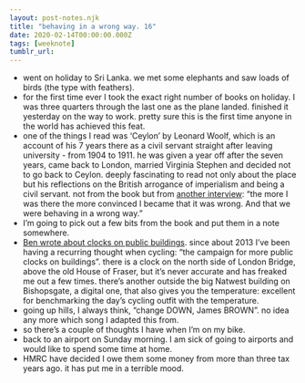 ```yaml
---
layout: post-notes.njk
title: "behaving in a wrong way. 16"
date: 2020-02-14T00:00:00.000Z
tags: [weeknote]
tumblr_url: 
---
```



*   went on holiday to Sri Lanka. we met some elephants and saw loads of birds (the type with feathers).
*   for the first time ever I took the exact right number of books on holiday. I was three quarters through the last one as the plane landed. finished it yesterday on the way to work. pretty sure this is the first time anyone in the world has achieved this feat.
*   one of the things I read was ‘Ceylon’ by Leonard Woolf, which is an account of his 7 years there as a civil servant straight after leaving university - from 1904 to 1911. he was given a year off after the seven years, came back to London, married Virginia Stephen and decided not to go back to Ceylon. deeply fascinating to read not only about the place but his reflections on the British arrogance of imperialism and being a civil servant. not from the book but from [another interview](https://www.adelaide.edu.au/library/special/mss/roberts/Leonard_Woolf_Transcript.pdf): “the more I was there the more convinced I became that it was wrong. And that we were behaving in a wrong way.”
*   I’m going to pick out a few bits from the book and put them in a note somewhere.
*   [Ben wrote about clocks on public buildings](https://noisydecentgraphics.typepad.com/design/2020/01/civil-service-supply-association.html). since about 2013 I’ve been having a recurring thought when cycling: “the campaign for more public clocks on buildings”. there is a clock on the north side of London Bridge, above the old House of Fraser, but it’s never accurate and has freaked me out a few times. there’s another outside the big Natwest building on Bishopsgate, a digital one, that also gives you the temperature: excellent for benchmarking the day’s cycling outfit with the temperature.
*   going up hills, I always think, “change DOWN, James BROWN”. no idea any more which song I adapted this from.
*   so there’s a couple of thoughts I have when I’m on my bike.
*   back to an airport on Sunday morning. I am sick of going to airports and would like to spend some time at home.
*   HMRC have decided I owe them some money from more than three tax years ago. it has put me in a terrible mood.
